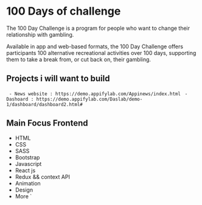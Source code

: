 # 100 Days of challenge

The 100 Day Challenge is a program for people who want to change their relationship with gambling.

Available in app and web-based formats, the 100 Day Challenge offers participants 100 alternative recreational activities over 100 days, supporting them to take a break from, or cut back on, their gambling.

## Projects i will want to build

` - News website : https://demo.appifylab.com/Appinews/index.html`
` - Dashoard : https://demo.appifylab.com/Daslab/demo-1/dashboard/dashboard2.html#`

## Main Focus Frontend

- HTML
- CSS
- SASS
- Bootstrap
- Javascript
- React js
- Redux && context API
- Animation
- Design
- More
`